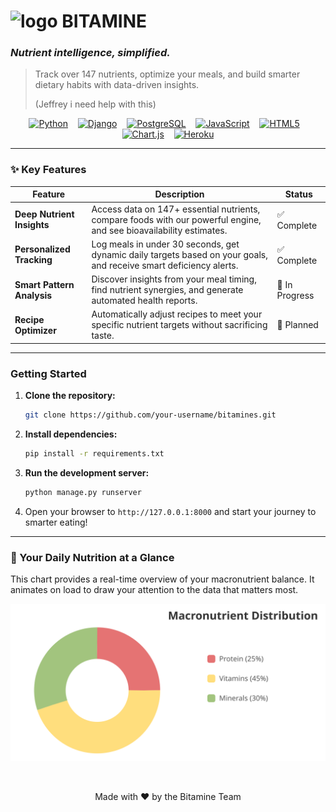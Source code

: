 # <img src="bitamin_icon_transparent.png" width="32" height="32" alt="logo"> BITAMINE
### *Nutrient intelligence, simplified.*
> Track over 147 nutrients, optimize your meals, and build smarter dietary habits with data-driven insights.
>
> (Jeffrey i need help with this)

<div align="center">

[![Python](https://img.shields.io/badge/Python-3776AB?style=for-the-badge&logo=python&logoColor=white)](https://www.python.org/)   
[![Django](https://img.shields.io/badge/Django-092E20?style=for-the-badge&logo=django&logoColor=white)](https://www.djangoproject.com/)   
[![PostgreSQL](https://img.shields.io/badge/PostgreSQL-4169E1?style=for-the-badge&logo=postgresql&logoColor=white)](https://www.postgresql.org/)   
[![JavaScript](https://img.shields.io/badge/JavaScript-F7DF1E?style=for-the-badge&logo=javascript&logoColor=black)](https://developer.mozilla.org/en-US/docs/Web/JavaScript)   
[![HTML5](https://img.shields.io/badge/HTML5-E34F26?style=for-the-badge&logo=html5&logoColor=white)](https://developer.mozilla.org/en-US/docs/Web/Guide/HTML/HTML5)   
[![Chart.js](https://img.shields.io/badge/Chart.js-FF6384?style=for-the-badge&logo=chartdotjs&logoColor=white)](https://www.chartjs.org/)   
[![Heroku](https://img.shields.io/badge/Heroku-430098?style=for-the-badge&logo=heroku&logoColor=white)](https://www.heroku.com/)

</div>

---

### ✨ Key Features

| Feature                 | Description                                                                                             | Status      |
| ----------------------- | ------------------------------------------------------------------------------------------------------- | ----------- |
|  **Deep Nutrient Insights** | Access data on 147+ essential nutrients, compare foods with our powerful engine, and see bioavailability estimates. | ✅ Complete |
|  **Personalized Tracking**  | Log meals in under 30 seconds, get dynamic daily targets based on your goals, and receive smart deficiency alerts. | ✅ Complete |
|  **Smart Pattern Analysis**  | Discover insights from your meal timing, find nutrient synergies, and generate automated health reports.        | 🚧 In Progress |
|  **Recipe Optimizer**      | Automatically adjust recipes to meet your specific nutrient targets without sacrificing taste.                | 📅 Planned   |

---

###  Getting Started

1.  **Clone the repository:**
    ```bash
    git clone https://github.com/your-username/bitamines.git
    ```
2.  **Install dependencies:**
    ```bash
    pip install -r requirements.txt
    ```
3.  **Run the development server:**
    ```bash
    python manage.py runserver
    ```
4.  Open your browser to `http://127.0.0.1:8000` and start your journey to smarter eating!

---

### 🌱 Your Daily Nutrition at a Glance

This chart provides a real-time overview of your macronutrient balance. It animates on load to draw your attention to the data that matters most.

<p align="center">
  <img src="animated-chart.svg" alt="Animated Macronutrient Chart" width="800"/>
</p>

<br>

<p align="center">
  Made with ❤️ by the Bitamine Team
</p>










